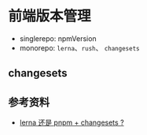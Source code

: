 # 前端版本管理

-   singlerepo: npmVersion
-   monorepo: `lerna`、`rush`、 `changesets`

## changesets

## 参考资料

-   [lerna 还是 pnpm + changesets ?](https://juejin.cn/post/7220681627977318458?searchId=20231124232715450446D9FAEA384A833F)
